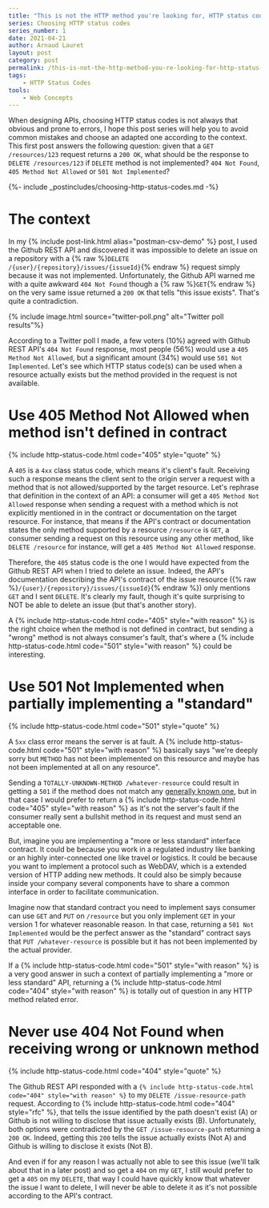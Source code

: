 ```yaml
---
title: "This is not the HTTP method you're looking for, HTTP status code 404 vs 405 vs 501"
series: Choosing HTTP status codes
series_number: 1
date: 2021-04-21
author: Arnaud Lauret
layout: post
category: post
permalink: /this-is-not-the-http-method-you-re-looking-for-http-status-code-404-vs-405-vs-501/
tags:
    - HTTP Status Codes
tools:
    - Web Concepts
---
```


When designing APIs, choosing HTTP status codes is not always that obvious and prone to errors, I hope this post series will help you to avoid common mistakes and choose an adapted one according to the context.
This first post answers the following question: given that a `GET /resources/123` request returns a `200 OK`, what should be the response to `DELETE /resources/123` if `DELETE` method is not implemented? `404 Not Found`, `405 Method Not Allowed` or `501 Not Implemented`?

<!--more-->

{%- include _postincludes/choosing-http-status-codes.md -%}

# The context

In my {% include post-link.html alias="postman-csv-demo" %} post, I used the Github REST API and discovered it was impossible to delete an issue on a repository with a {% raw %}`DELETE /{user}/{repository}/issues/{issueId}`{% endraw %} request simply because it was not implemented.
Unfortunately, the Github API warned me with a quite awkward `404 Not Found` though a {% raw %}`GET`{% endraw %} on the very same issue returned a `200 OK` that tells "this issue exists".
That's quite a contradiction.

{% include image.html source="twitter-poll.png" alt="Twitter poll results"%}

According to a Twitter poll I made, a few voters (10%) agreed with Github REST API's `404 Not Found` response, most people (56%) would use a `405 Method Not Allowed`, but a significant amount (34%) would use `501 Not Implemented`.
Let's see which HTTP status code(s) can be used when a resource actually exists but the method provided in the request is not available.

# Use 405 Method Not Allowed when method isn't defined in contract

{% include http-status-code.html code="405" style="quote" %}

A `405` is a `4xx` class status code, which means it's client's fault.
Receiving such a response means the client sent to the origin server a request with a method that is not allowed/supported by the target resource.
Let's rephrase that definition in the context of an API:
a consumer will get a `405 Method Not Allowed` response when sending a request with a method which is not explicitly mentioned in in the contract or documentation on the target resource.
For instance, that means if the API's contract or documentation states the only method supported by a resource `/resource` is `GET`, a consumer sending a request on this resource using any other method, like `DELETE /resource` for instance, will get a `405 Method Not Allowed` response.

Therefore, the `405` status code is the one I would have expected from the Github REST API when I tried to delete an issue.
Indeed, the API's documentation describing the API's contract of the issue resource ({% raw %}`/{user}/{repository}/issues/{issueId}`{% endraw %}) only mentions `GET` and I sent `DELETE`.
It's clearly my fault, though it's quite surprising to NOT be able to delete an issue (but that's another story).

A {% include http-status-code.html code="405" style="with reason" %} is the right choice when the method is not defined in contract, but sending a "wrong" method is not always consumer's fault, that's where a {% include http-status-code.html code="501" style="with reason" %} could be interesting.

# Use 501 Not Implemented when partially implementing a "standard"

{% include http-status-code.html code="501" style="quote" %}

A `5xx` class error means the server is at fault.
A {% include http-status-code.html code="501" style="with reason" %} basically says "we're deeply sorry but `METHOD` has not been implemented on this resource and maybe has not been implemented at all on any resource".

Sending a `TOTALLY-UNKNOWN-METHOD /whatever-resource` could result in getting a `501` if the method does not match any [generally known one](https://webconcepts.info/concepts/http-method/), but in that case I would prefer to return a {% include http-status-code.html code="405" style="with reason" %} as it's not the server's fault if the consumer really sent a bullshit method in its request and must send an acceptable one.

But, imagine you are implementing a "more or less standard" interface contract.
It could be because you work in a regulated industry like banking or an highly inter-connected one like travel or logistics.
It could be because you want to implement a protocol such as WebDAV, which is a extended version of HTTP adding new methods.
It could also be simply because inside your company several components have to share a common interface in order to facilitate communication.

Imagine now that standard contract you need to implement says consumer can use `GET` and `PUT` on `/resource` but you only implement `GET` in your version 1 for whatever reasonable reason.
In that case, returning a `501 Not Implemented` would be the perfect answer as the "standard" contract says that `PUT /whatever-resource` is possible but it has not been implemented by the actual provider.

If a {% include http-status-code.html code="501" style="with reason" %} is a very good answer in such a context of partially implementing a "more or less standard" API, returning a {% include http-status-code.html code="404" style="with reason" %} is totally out of question in any HTTP method related error.

# Never use 404 Not Found when receiving wrong or unknown method

{% include http-status-code.html code="404" style="quote" %}

The Github REST API responded with a `{% include http-status-code.html code="404" style="with reason" %}` to my `DELETE /issue-resource-path` request.
According to {% include http-status-code.html code="404" style="rfc" %}, that tells the issue identified by the path doesn't exist (A) or Github is not willing to disclose that issue actually exists (B).
Unfortunately, both options were contradicted by the `GET /issue-resource-path` returning a `200 OK`.
Indeed, getting this `200` tells the issue actually exists (Not A) and Github is willing to disclose it exists (Not B).

And even if for any reason I was actually not able to see this issue (we'll talk about that in a later post) and so get a `404` on my `GET`, I still would prefer to get a `405` on my `DELETE`, that way I could have quickly know that whatever the issue I want to delete, I will never be able to delete it as it's not possible according to the API's contract.